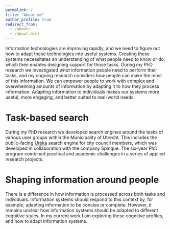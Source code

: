 ```yaml
---
permalink: /
title: "About me"
author_profile: true
redirect_from: 
  - /about/
  - /about.html
---
```





Information technologies are improving rapidly, and we need to figure out how to adapt these technologies into useful systems. Creating these systems necessitates an understanding of what people need to know or do, which then enables designing support for those tasks. During my PhD research we investigated _what_ information people need to perform their tasks, and my ongoing research considers _how_ people can make the most of this information. We can empower people to work with complex and overwhelming amounts of information by adapting it to how they process information. Adapting information to individuals makes our systems more useful, more engaging, and better suited to real-world needs.



# Task-based search
During my PhD research we developed search engines around the tasks of various user groups within the Municipality of Utrecht. This includes the public-facing [Ureka](https://ureka.utrecht.nl) search engine for city council members, which was developed in collaboration with the company Spinque. The six-year PhD program combined practical and academic challenges in a series of applied research projects.


# Shaping information around people
There is a difference in how information is processed across both tasks and individuals. Information systems should respond to this context by, for example, adapting information to be concise or complete. However, it remains unclear how information systems should be adapted to different cognitive styles. In my current work I am exploring these cognitive profiles, and how to adapt information systems.
